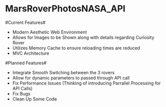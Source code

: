 # MarsRoverPhotosNASA_API

#Current Features#
- Modern Aesthetic Web Environment
- Allows for Images to be Shown along with details regarding Curiosity Rover
- Utilizes Memory Cache to ensure reloading times are reduced
- MVC Architecture

#Planned Features#
- Integrate Smooth Switching between the 3 rovers
- Allow for dynamic parameters to passed through API call
- Fix Performance Issues (Thinking of introducing Parrallel Processing for API Calls)
- Fix Bugs
- Clean Up Some Code
